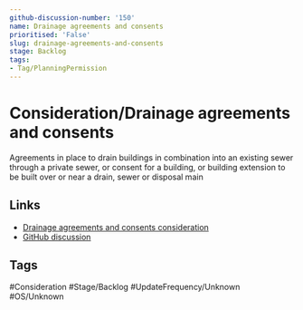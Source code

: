 ```yaml
---
github-discussion-number: '150'
name: Drainage agreements and consents
prioritised: 'False'
slug: drainage-agreements-and-consents
stage: Backlog
tags:
- Tag/PlanningPermission
---
```


# Consideration/Drainage agreements and consents

Agreements in place to drain buildings in combination into an existing sewer through a private sewer, or consent for a building, or building extension to be built over or near a drain, sewer or disposal main

## Links

* [Drainage agreements and consents consideration](https://design.planning.data.gov.uk/planning-consideration/drainage-agreements-and-consents)
* [GitHub discussion](https://github.com/digital-land/data-standards-backlog/discussions/150)

## Tags

#Consideration #Stage/Backlog #UpdateFrequency/Unknown #OS/Unknown